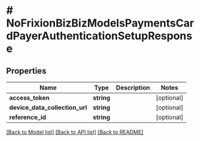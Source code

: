 # # NoFrixionBizBizModelsPaymentsCardPayerAuthenticationSetupResponse

## Properties

Name | Type | Description | Notes
------------ | ------------- | ------------- | -------------
**access_token** | **string** |  | [optional]
**device_data_collection_url** | **string** |  | [optional]
**reference_id** | **string** |  | [optional]

[[Back to Model list]](../../README.md#models) [[Back to API list]](../../README.md#endpoints) [[Back to README]](../../README.md)

